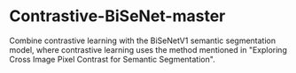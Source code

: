 # Contrastive-BiSeNet-master
Combine contrastive learning with the BiSeNetV1 semantic segmentation model, where contrastive learning uses the method mentioned in "Exploring Cross Image Pixel Contrast for Semantic Segmentation".
